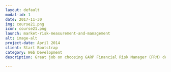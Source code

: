 ```yaml
---
layout: default
modal-id: 1
date: 2017-11-30
img: course21.png
icon: course21.png
launch: market-risk-measurement-and-management
alt: image-alt
project-date: April 2014
client: Start Bootstrap
category: Web Development
description: Great job on choosing GARP Financial Risk Manager (FRM) designation as you advance your career. In FRM Level I, we will be learning Foundations of Risk Management, Quantitative Analysis, Financial Markets and Products, and Valuation and Risk Models. Excited? Let's get started!

---
```

